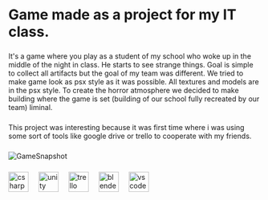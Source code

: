 <h1 align="left">Game made as a project for my IT class.</h1>

###

<p align="left">It's a game where you play as a student of my school who woke up in the middle of the night in class. He starts to see strange things. Goal is simple to collect all artifacts but the goal of my team was different. We tried to make game look as psx style as it was possible. All textures and models are in the psx style. To create the horror atmosphere we decided to make building where the game is set (building of our school fully recreated by our team) liminal.</p>

###

<p align="left">This project was interesting because it was first time where i was using some sort of tools like google drive or trello to cooperate with my friends.</p>

###

![GameSnapshot](https://github.com/pietras333/IT-GAME-PROJECT/assets/83142069/561499c9-a71c-48ac-be40-b7d55f86972f)

###
<div align="left">
  <img src="https://cdn.jsdelivr.net/gh/devicons/devicon/icons/csharp/csharp-original.svg" height="40" alt="csharp logo"  />
  <img width="12" />
  <img src="https://cdn.jsdelivr.net/gh/devicons/devicon/icons/unity/unity-original.svg" height="40" alt="unity logo"  />
  <img width="12" />
  <img src="https://cdn.jsdelivr.net/gh/devicons/devicon/icons/trello/trello-plain.svg" height="40" alt="trello logo"  />
  <img width="12" />
  <img src="https://cdn.jsdelivr.net/gh/devicons/devicon/icons/blender/blender-original.svg" height="40" alt="blender logo"  />
  <img width="12" />
  <img src="https://cdn.jsdelivr.net/gh/devicons/devicon/icons/vscode/vscode-original.svg" height="40" alt="vscode logo"  />
</div>

###
